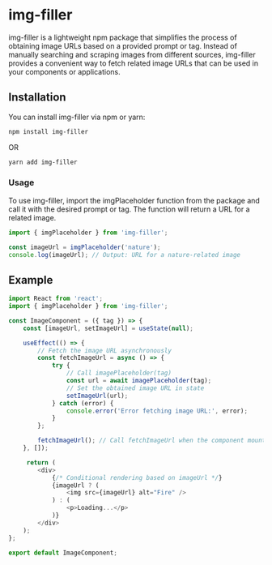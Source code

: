 # img-filler

img-filler is a lightweight npm package that simplifies the process of obtaining image URLs based on a provided prompt or tag. Instead of manually searching and scraping images from different sources, img-filler provides a convenient way to fetch related image URLs that can be used in your components or applications.

## Installation

You can install img-filler via npm or yarn:

```bash
npm install img-filler
```

OR

```bash
yarn add img-filler
```

### Usage

To use img-filler, import the imgPlaceholder function from the package and call it with the desired prompt or tag. The function will return a URL for a related image.

```javascript
import { imgPlaceholder } from 'img-filler';

const imageUrl = imgPlaceholder('nature');
console.log(imageUrl); // Output: URL for a nature-related image
```

## Example

```js
import React from 'react';
import { imgPlaceholder } from 'img-filler';

const ImageComponent = ({ tag }) => {
    const [imageUrl, setImageUrl] = useState(null);

    useEffect(() => {
        // Fetch the image URL asynchronously
        const fetchImageUrl = async () => {
            try {
                // Call imagePlaceholder(tag) 
                const url = await imagePlaceholder(tag);
                // Set the obtained image URL in state
                setImageUrl(url);
            } catch (error) {
                console.error('Error fetching image URL:', error);
            }
        };

        fetchImageUrl(); // Call fetchImageUrl when the component mounts
    }, []);

     return (
        <div>
            {/* Conditional rendering based on imageUrl */}
            {imageUrl ? (
                <img src={imageUrl} alt="Fire" />
            ) : (
                <p>Loading...</p>
            )}
        </div>
    );
};

export default ImageComponent;
```


